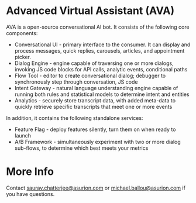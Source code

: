 # Advanced Virtual Assistant (AVA)

AVA is a open-source conversational AI bot. It consists of the following core components:

- Conversational UI - primary interface to the consumer. It can display and process messages, quick replies, carousels, articles, and appointment picker.
- Dialog Engine - engine capable of traversing one or more dialogs, invoking JS code blocks for API calls, analytic events, conditional paths
- Flow Tool - editor to create conversational dialog; debugger to synchronously step through conversation, JS code
- Intent Gateway - natural language understanding engine capable of running both rules and statistical models to determine intent and entities
- Analytics - securely store transcript data, with added meta-data to quickly retrieve specific transcripts that meet one or more events

In addition, it contains the following standalone services:
- Feature Flag - deploy features silently, turn them on when ready to launch
- A/B Framework - simultaneously experiment with two or more dialog sub-flows, to determine which best meets your metrics

# More Info

Contact saurav.chatterjee@asurion.com or michael.ballou@asurion.com if you have questions.

